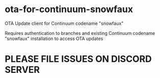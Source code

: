# ota-for-continuum-snowfaux
OTA Update client for Continuum codename "snowfaux"

Requires authentication to branches and existing Continuum codename "snowfaux" installation to access OTA updates

# PLEASE FILE ISSUES ON DISCORD SERVER

